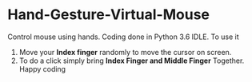 # Hand-Gesture-Virtual-Mouse
Control mouse using hands. Coding done in Python 3.6 IDLE.
To use it 
1. Move your **Index finger** randomly to move the cursor on screen. 
2. To do a click simply bring **Index Finger and Middle Finger** Together. 
Happy coding
